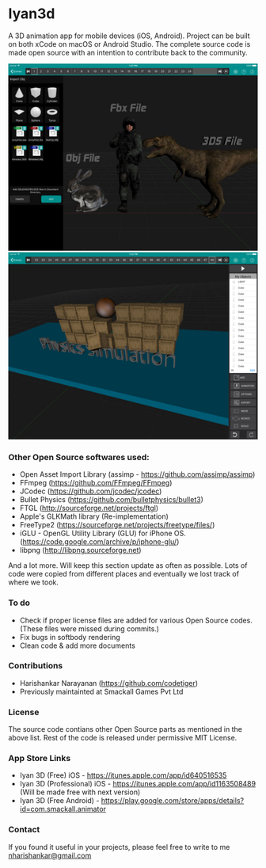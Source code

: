 # Iyan3d
A 3D animation app for mobile devices (iOS, Android). Project can be built on both xCode on macOS or Android Studio. The complete source code is made open source with an intention to contribute back to the community. 

![](screenshots/screen1.jpeg)
![](screenshots/screen2.jpeg)

### Other Open Source softwares used:
* Open Asset Import Library (assimp - https://github.com/assimp/assimp) 
* FFmpeg (https://github.com/FFmpeg/FFmpeg)
* JCodec (https://github.com/jcodec/jcodec)
* Bullet Physics (https://github.com/bulletphysics/bullet3)
* FTGL (http://sourceforge.net/projects/ftgl)
* Apple's GLKMath library (Re-implementation)
* FreeType2 (https://sourceforge.net/projects/freetype/files/)
* iGLU - OpenGL Utility Library (GLU) for iPhone OS. (https://code.google.com/archive/p/iphone-glu/)
* libpng (http://libpng.sourceforge.net)

And a lot more. Will keep this section update as often as possible. Lots of code were copied from different places and eventually we lost track of where we took. 

### To do
* Check if proper license files are added for various Open Source codes. (These files were missed during commits.)
* Fix bugs in softbody rendering
* Clean code & add more documents

### Contributions
* Harishankar Narayanan (https://github.com/codetiger)
* Previously maintainted at Smackall Games Pvt Ltd

### License
The source code contians other Open Source parts as mentioned in the above list. Rest of the code is released under permissive MIT License. 

### App Store Links
* Iyan 3D (Free) iOS - https://itunes.apple.com/app/id640516535
* Iyan 3D (Professional) iOS - https://itunes.apple.com/app/id1163508489 (Will be made free with next version)
* Iyan 3D (Free Android) - https://play.google.com/store/apps/details?id=com.smackall.animator

### Contact
If you found it useful in your projects, please feel free to write to me nharishankar@gmail.com